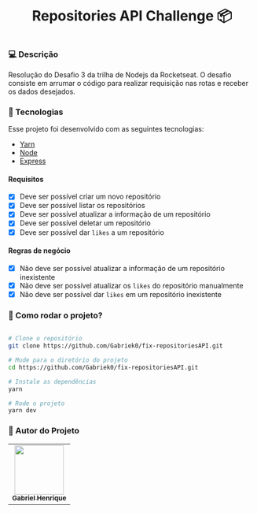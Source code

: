 <h1 align="center">Repositories API Challenge 📦<h1>

### 💻 Descrição

Resolução do Desafio 3 da trilha de Nodejs da Rocketseat. O desafio consiste em arrumar o código para realizar requisição nas rotas e receber os dados desejados.

### :nut_and_bolt: Tecnologias

Esse projeto foi desenvolvido com as seguintes tecnologias:

- [Yarn][yarn]
- [Node][node]
- [Express][express]

[yarn]: https://yarnpkg.com/
[node]: https://nodejs.org/en/
[express]: https://expressjs.com/pt-br/

#### Requisitos

- [x] Deve ser possível criar um novo repositório
- [x] Deve ser possível listar os repositórios
- [x] Deve ser possível atualizar a informação de um repositório
- [x] Deve ser possível deletar um repositório
- [x] Deve ser possível dar `likes` a um repositório

#### Regras de negócio

- [x] Não deve ser possível atualizar a informação de um repositório inexistente
- [x] Não deve ser possível atualizar os `likes` do repositório manualmente
- [x] Não deve ser possível dar `likes` em um repositório inexistente

### 🤔 Como rodar o projeto?

```bash

# Clone o repositório
git clone https://github.com/Gabriek0/fix-repositoriesAPI.git

# Mude para o diretório do projeto
cd https://github.com/Gabriek0/fix-repositoriesAPI.git

# Instale as dependências
yarn

# Rode o projeto
yarn dev

```

### 🧑 Autor do Projeto

<table>
  <tr>
    <td align="center">
      <a href="https://github.com/Gabriek0">
        <img src='https://avatars.githubusercontent.com/u/89749843?v=4' width="100px;" alt=""/>
        <br />
          <sub>
            <b>Gabriel Henrique</b>
          </sub>
      </a>
    </td>

  </tr>
</table>
